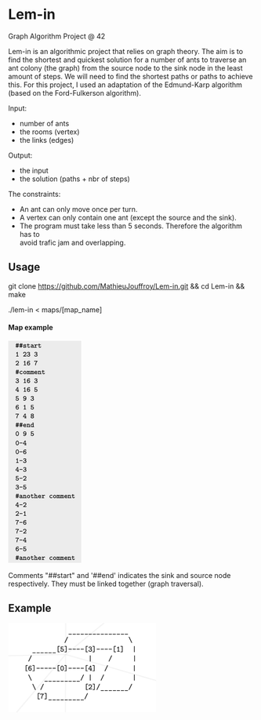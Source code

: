 # Lem-in
Graph Algorithm Project @ 42

Lem-in is an algorithmic project that relies on graph theory. The aim is to 
find the shortest and quickest solution for a number of ants to traverse an 
ant colony (the graph) from the source node to the sink node in the least 
amount of steps.
We will need to find the shortest paths or paths to achieve this.
For this project, I used an adaptation of the Edmund-Karp algorithm 
(based on the Ford-Fulkerson algorithm).

Input:
- number of ants
- the rooms (vertex)
- the links (edges)

Output:
- the input
- the solution (paths + nbr of steps)

The constraints:

- An ant can only move once per turn.
- A vertex can only contain one ant (except the source and the sink).
- The program must take less than 5 seconds. Therefore the algorithm has to<br>
avoid trafic jam and overlapping.

## Usage

git clone https://github.com/MathieuJouffroy/Lem-in.git && cd Lem-in && make

./lem-in < maps/[map_name]

#### Map example
![Lem-in](images/map.png)

Comments "##start" and '##end' indicates the sink and source node respectively.
They must be linked together (graph traversal).

## Example
![Lem-in](images/graph.png)



